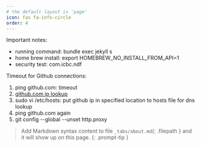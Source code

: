 ```yaml
---
# the default layout is 'page'
icon: fas fa-info-circle
order: 4
---
```

Important notes:
 - running command: bundle exec jekyll s
 - home brew install: export HOMEBREW_NO_INSTALL_FROM_API=1
 - security test: com.icbc.ndf

Timeout for Github connections:
1. ping github.com: timeout
2. [github.com ip lookup](https://www.whatsmydns.net/#A/github.com)
3. sudo vi /etc/hosts: put github ip in specified location to hosts file for dns lookup
4. ping github.com again
5. git config --global --unset http.proxy
 

> Add Markdown syntax content to file `_tabs/about.md`{: .filepath } and it will show up on this page.
{: .prompt-tip }
